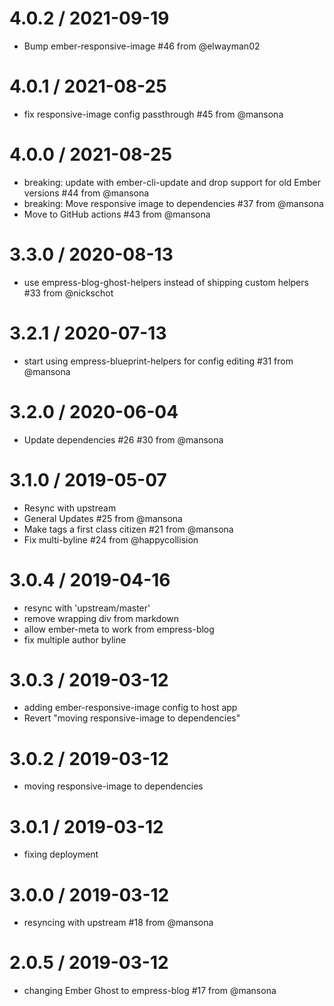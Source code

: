 4.0.2 / 2021-09-19
==================

  * Bump ember-responsive-image #46 from @elwayman02

4.0.1 / 2021-08-25
==================

  * fix responsive-image config passthrough #45 from @mansona

4.0.0 / 2021-08-25
==================

  * breaking: update with ember-cli-update and drop support for old Ember versions #44 from @mansona
  * breaking: Move responsive image to dependencies #37 from @mansona
  * Move to GitHub actions #43 from @mansona


3.3.0 / 2020-08-13
==================

  * use empress-blog-ghost-helpers instead of shipping custom helpers #33 from @nickschot

3.2.1 / 2020-07-13
==================

  * start using empress-blueprint-helpers for config editing #31 from @mansona

3.2.0 / 2020-06-04
==================

  * Update dependencies #26 #30 from @mansona

3.1.0 / 2019-05-07
==================

  * Resync with upstream
  * General Updates #25 from @mansona
  * Make tags a first class citizen #21 from @mansona
  * Fix multi-byline #24 from @happycollision

3.0.4 / 2019-04-16
==================

  * resync with 'upstream/master'
  * remove wrapping div from markdown
  * allow ember-meta to work from empress-blog
  * fix multiple author byline

3.0.3 / 2019-03-12
==================

* adding ember-responsive-image config to host app
* Revert "moving responsive-image to dependencies"

3.0.2 / 2019-03-12
==================  

* moving responsive-image to dependencies

3.0.1 / 2019-03-12
==================

* fixing deployment

3.0.0 / 2019-03-12
==================

* resyncing with upstream  #18 from @mansona

2.0.5 / 2019-03-12
==================

  * changing Ember Ghost to empress-blog #17 from @mansona
